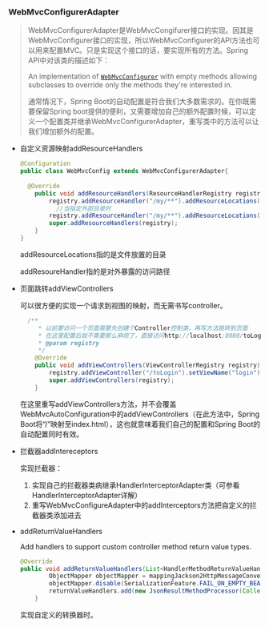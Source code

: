 ### WebMvcConfigurerAdapter

> WebMvcConfigurerAdapter是WebMvcCongifurer接口的实现。因其是WebMvcConfigurer接口的实现，所以WebMvcConfigurer的API方法也可以用来配置MVC。只是实现这个接口的话，要实现所有的方法。Spring API中对该类的描述如下：
>
> An implementation of [`WebMvcConfigurer`](http://docs.spring.io/spring/docs/current/javadoc-api/org/springframework/web/servlet/config/annotation/WebMvcConfigurer.html) with empty methods allowing subclasses to override only the methods they're interested in.
>
> 通常情况下，Spring Boot的自动配置是符合我们大多数需求的。在你既需要保留Spring boot提供的便利，又需要增加自己的额外配置时候，可以定义一个配置类并继承WebMvcConfigurerAdapter，重写类中的方法可以让我们增加额外的配置。

- 自定义资源映射addResourceHandlers

  ```java
  @Configuration
  public class WebMvcConfig extends WebMvcConfigurerAdapter{
      
    @Override
      public void addResourceHandlers(ResourceHandlerRegistry registry) {
          registry.addResourceHandler("/my/**").addResourceLocations("classpath:/my/");
        	//当指定外部目录时
          registry.addResourceHandler("/my/**").addResourceLocations("file:E:/my/");
          super.addResourceHandlers(registry);
      }
  }
  ```

  addResourceLocations指的是文件放置的目录

  addResoureHandler指的是对外暴露的访问路径

- 页面跳转addViewControllers

  可以很方便的实现一个请求到视图的映射，而无需书写controller。

  ```java
  	/**
       * 以前要访问一个页面需要先创建个Controller控制类，再写方法跳转到页面
       * 在这里配置后就不需要那么麻烦了，直接访问http://localhost:8080/toLogin就跳转到login.jsp页面
       * @param registry
       */
      @Override
      public void addViewControllers(ViewControllerRegistry registry) {
          registry.addViewController("/toLogin").setViewName("login");
          super.addViewControllers(registry);
      }
  ```

  在这里重写addViewControllers方法，并不会覆盖WebMvcAutoConfiguration中的addViewControllers（在此方法中，Spring Boot将“/”映射至index.html），这也就意味着我们自己的配置和Spring Boot的自动配置同时有效。

- 拦截器addIntereceptors

  实现拦截器：

  1. 实现自己的拦截器类病继承HandlerInterceptorAdapter类（可参看HandlerInterceptorAdapter详解）
  2. 重写WebMvcConfigureAdapter中的addInterceptors方法把自定义的拦截器类添加进去 

- addReturnValueHandlers

  Add handlers to support custom controller method return value types.

  ```java
  @Override
  public void addReturnValueHandlers(List<HandlerMethodReturnValueHandler> returnValueHandlers) {
          ObjectMapper objectMapper = mappingJackson2HttpMessageConverter.getObjectMapper();
          objectMapper.disable(SerializationFeature.FAIL_ON_EMPTY_BEANS);
          returnValueHandlers.add(new JsonResultMethodProcessor(Collections.singletonList(mappingJackson2HttpMessageConverter)));
      }
  ```

  实现自定义的转换器时。

  